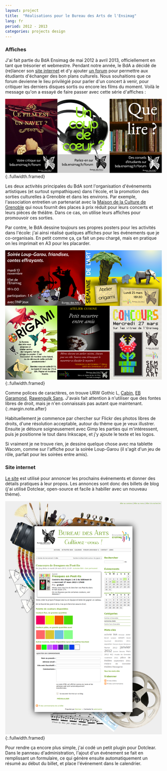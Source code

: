 ```yaml
---
layout: project
title:  "Réalisations pour le Bureau des Arts de l'Ensimag"
lang: fr
period: 2012 - 2013
categories: projects design
---
```


### Affiches

J'ai fait partie du BdA Ensimag de mai 2012 à avril 2013, officiellement en
tant que trésorier et webmestre. Pendant notre année, le BdA a décidé de
(re)lancer son [site internet](http://bda.ensimag.fr/) et d'y ajouter [un
forum](http://bda.ensimag.fr/forum) pour permettre aux étudiants d'échanger des
bon plans culturels. Nous souhaitions que ce forum devienne le lieu privilégié
pour parler d'un concert à venir, pour critiquer les derniers disques sortis ou
encore les films du moment. Voilà le message qu'on a essayé de faire passer
avec cette série d'affiches :

![Affiches pour la promotion du forum](/public/bda_affiches_forum.png)
{:.fullwidth.framed}

Les deux activités principales du BdA sont l'organisation d'événements
artistiques (et surtout sympathiques) dans l'école, et la promotion des sorties
culturelles à Grenoble et dans les environs. Par exemple, l'association
entretien un partenariat avec la [Maison de la Culture de
Grenoble](http://mc2grenoble.fr/) qui nous fournit des places à prix réduit
pour leurs concerts et leurs pièces de théâtre. Dans ce cas, on utilise leurs
affiches pour promouvoir ces sorties.

Par contre, le BdA dessine toujours ses propres posters pour les activités dans
l'école: j'ai ainsi réalisé quelques affiches pour les événements que je
co-organisais. En petit comme ça, ça fait un peu chargé, mais en pratique on
les imprimait en A3 pour les placarder.

![Affiches d'événements](/public/bda_affiches_evenements.png)
{:.fullwidth.framed}

Comme polices de caractères, on trouve URW Gothic L, [Cabin](http://www.impallari.com/cabin), [EB Garamond](http://www.georgduffner.at/ebgaramond/),
[Rawengulk Sans](http://www.glukfonts.pl/font.php?font=RawengulkSans). J'avais fait attention à n'utiliser que des fontes
libres de droit, mais je n'en connaissais pas autant que maintenant.
{:.margin.note.after}

Habituellement je commence par chercher sur Flickr des photos libres de droits,
d'une résolution acceptable, autour du thème que je veux illustrer. Ensuite je
détoure soigneusement avec Gimp les parties qui m'intéressent, puis je
positionne le tout dans Inkscape, et j'y ajoute le texte et les logos.

Si vraiment je ne trouve rien, je dessine quelque chose avec ma tablette Wacom,
comme sur l'affiche pour la soirée Loup-Garou (il s'agit d'un jeu de rôle,
parfait pour les soirées entre amis).


### Site internet

[Le site](http://bda.ensimag.fr/) est utilisé pour annoncer les prochains
événements et donner des détails pratiques à leur propos. Les annonces sont
donc des billets de blog (j'ai utilisé Dotclear, open-source et facile à
habiller avec un nouveau thème).

![Capture d'écran du site](/public/bda_site.png)
{:.fullwidth.framed}

Pour rendre ça encore plus simple, j'ai codé un petit plugin pour Dotclear.
Dans le panneau d'administration, l'ajout d'un événement se fait en remplissant
un formulaire, ce qui génère ensuite automatiquement un résumé au début du
billet, et place l'événement dans le calendrier.
